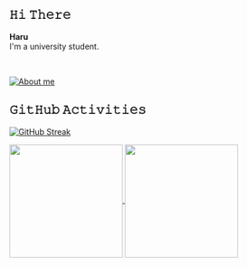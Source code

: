 ## 𝙷𝚒 𝚃𝚑𝚎𝚛𝚎

**Haru**  
I'm a university student.

<br />

[![About me](https://skillicons.dev/icons?i=vscode,nodejs,ts,express,tailwindcss,nextjs,react,figma)](https://skillicons.dev)


## 𝙶𝚒𝚝𝙷𝚞𝚋 𝙰𝚌𝚝𝚒𝚟𝚒𝚝𝚒𝚎𝚜
[![GitHub Streak](https://streak-stats.demolab.com/?user=haru-036&theme=nord)](https://git.io/streak-stats)

<a href="https://github.com/anuraghazra/github-readme-stats">
  <img height=200 align="center" src="https://github-readme-stats.vercel.app/api?username=haru-036&theme=nord" />
</a>
<a href="https://github.com/anuraghazra/convoychat">
  <img height=200 align="center" src="https://github-readme-stats.vercel.app/api/top-langs?username=haru-036&layout=compact&langs_count=8&card_width=320&theme=nord" />
</a>
